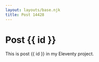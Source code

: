 ```yaml
---
layout: layouts/base.njk
title: Post 14428
---
```


# Post {{ id }}

This is post {{ id }} in my Eleventy project.
